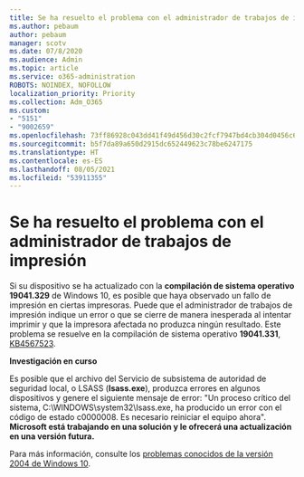 ```yaml
---
title: Se ha resuelto el problema con el administrador de trabajos de impresión
ms.author: pebaum
author: pebaum
manager: scotv
ms.date: 07/8/2020
ms.audience: Admin
ms.topic: article
ms.service: o365-administration
ROBOTS: NOINDEX, NOFOLLOW
localization_priority: Priority
ms.collection: Adm_O365
ms.custom:
- "5151"
- "9002659"
ms.openlocfilehash: 73ff86928c043dd41f49d456d30c2fcf7947bd4cb304d0456c634d4fa5808239
ms.sourcegitcommit: b5f7da89a650d2915dc652449623c78be6247175
ms.translationtype: HT
ms.contentlocale: es-ES
ms.lasthandoff: 08/05/2021
ms.locfileid: "53911355"
---
```

# <a name="print-spooler-issue-is-resolved"></a>Se ha resuelto el problema con el administrador de trabajos de impresión

Si su dispositivo se ha actualizado con la **compilación de sistema operativo 19041.329** de Windows 10, es posible que haya observado un fallo de impresión en ciertas impresoras. Puede que el administrador de trabajos de impresión indique un error o que se cierre de manera inesperada al intentar imprimir y que la impresora afectada no produzca ningún resultado. Este problema se resuelve en la compilación de sistema operativo **19041.331**, [KB4567523](https://support.microsoft.com/help/4567523/windows-10-update-kb4567523).  

**Investigación en curso**

Es posible que el archivo del Servicio de subsistema de autoridad de seguridad local, o LSASS (**Isass.exe**), produzca errores en algunos dispositivos y genere el siguiente mensaje de error: "Un proceso crítico del sistema, C:\WINDOWS\system32\Isass.exe, ha producido un error con el código de estado c0000008. Es necesario reiniciar el equipo ahora".  **Microsoft está trabajando en una solución y le ofrecerá una actualización en una versión futura.**

Para más información, consulte los [problemas conocidos de la versión 2004 de Windows 10](https://docs.microsoft.com/windows/release-information/status-windows-10-2004#442msgdesc).